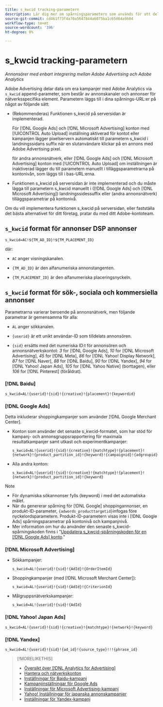 ```yaml
---
title: s_kwcid tracking-parametern
description: Lär dig mer om spårningsparametern som används för att dela Adobe-annonsdata med Adobe Analytics.
source-git-commit: cd461f73f4a70a5647844a6075ba1c65d64a9b04
workflow-type: tm+mt
source-wordcount: '396'
ht-degree: 0%

---
```


# s_kwcid tracking-parametern

*Annonsörer med enbart integrering mellan Adobe Advertising och Adobe Analytics*

<!-- Where should this go? It probably belongs in the Analytics integration chapter, but I'll need to fit it in/create context around it/explain more about implementation and how this works.  SPECIFICALLY, I'll need to update the second section that explains when/where to add the code for DSP clients. -->

Adobe Advertising delar data om era kampanjer med Adobe Analytics via `s_kwcid` append-parameter, som består av annonskanaler och annonser för nätverksspecifika element. Parametern läggs till i dina spårnings-URL:er på något av följande sätt:

* (Rekommenderas<!--; the only option for Advertising DSP-->) Funktionen s_kwcid på serversidan är implementerad.

   För [!DNL Google Ads] och [!DNL Microsoft Advertising] konton med [!UICONTROL Auto Upload] inställning aktiverad för kontot eller kampanjen lägger pixelservern automatiskt till parametern s_kwcid i landningssidans suffix när en slutanvändare klickar på en annons <!-- click a search ad or views a display ad --> med Adobe Advertising pixel.

   för andra annonsnätverk, eller [!DNL Google Ads] och [!DNL Microsoft Advertising] konton med [!UICONTROL Auto Upload] om inställningen är inaktiverad lägger du till parametern manuellt i tilläggsparametrarna på kontonivån, som läggs till i bas-URL:erna.

* <!-- (Search, Social, & Commerce only) -->Funktionen s_kwcid på serversidan är inte implementerad och du måste lägga till parametern s_kwcid manuellt i ([!DNL Google Ads] och [!DNL Microsoft Advertising]) landningssidessuffix eller (andra annonsnätverk) tilläggsparametrar på kontonivå.

Om du vill implementera funktionen s_kwcid på serversidan, eller fastställa det bästa alternativet för ditt företag, pratar du med ditt Adobe-kontoteam.

## `s_kwcid` format för annonser DSP annonser

`s_kwcid=AC!${TM_AD_ID}!${TM_PLACEMENT_ID}`

där:

* `AC` anger visningskanalen.

* `{TM_AD_ID}` är den alfanumeriska annonstangenten.

* `{TM_PLACEMENT_ID}` är den alfanumeriska placeringsnyckeln.

## `s_kwcid` format för sök-, sociala och kommersiella annonser

Parametrarna varierar beroende på annonsnätverk, men följande parametrar är gemensamma för alla:

* `AL` anger sökkanalen. <!-- what about social/Facebook, and display ads on Google (like Gmail, YouTube)? -->

* `{userid}` är ett unikt användar-ID som tilldelats annonsören.

* `{sid}` ersätts med det numeriska ID:t för annonsören och annonsnätverkskontot: *3* for [!DNL Google Ads], *10* for [!DNL Microsoft Advertising], *45* for [!DNL Meta], *86* for [!DNL Yahoo! Display Network], *87* for [!DNL Naver], *88* for [!DNL Baidu], *90* for [!DNL Yandex], *94* for [!DNL Yahoo! Japan Ads], *105* for [!DNL Yahoo Native] (borttagen), eller *106* for [!DNL Pinterest] (föråldrat).

### [!DNL Baidu]

`s_kwcid=AL!{userid}!{sid}!{creative}!{placement}!{keywordid}`

### [!DNL Google Ads]

Detta inkluderar shoppingkampanjer som använder [!DNL Google Merchant Center].

* Konton som använder det senaste s_kwcid-formatet, som har stöd för kampanj- och annonsgruppsrapportering för maximala resultatkampanjer samt utkast och experimentkampanjer:

   `s_kwcid=AL!{userid}!{sid}!{creative}!{matchtype}!{placement}!{network}!{product_partition_id}!{keyword}!{campaignid}!{adgroupid}`

* Alla andra konton:

   `s_kwcid=AL!{userid}!{sid}!{creative}!{matchtype}!{placement}!{network}!{product_partition_id}!{keyword}`

>[!NOTE]
>
>* För dynamiska sökannonser fylls {keyword} i med det automatiska målet.
>* När du genererar spårning för [!DNL Google] shoppingannonser, en produkt-ID-parameter, `{adwords_producttargetid}`infogas före nyckelordsparametern. Produkt-ID-parametern visas inte i [!DNL Google Ads] spårningsparametrar på kontonivå och kampanjnivå.
>* Mer information om hur du använder den senaste s_kwcid-spårningskoden finns i &quot;[Uppdatera s_kwcid-spårningskoden för en [!DNL Google Ads] konto](/help/search-social-commerce/campaign-management/accounts/update-skwcid-google.md).&quot;


<!--

### [!DNL Meta]

`s_kwcid=AL!{userid}!{sid}!{{ad.id}}!{{campaign.id}}!{{adset.id}}`

where:

* `{{ad.id}}` is the unique numeric ID for the ad/creative.

* `{{campaign.id}}` is the unique ID for the campaign.

* `{{adset.id}}` is the unique ID for the ad set.

-->

### [!DNL Microsoft Advertising]

* Sökkampanjer:

   `s_kwcid=AL!{userid}!{sid}!{AdId}!{OrderItemId}`

* Shoppingkampanjer (med [!DNL Microsoft Merchant Center]):

   `s_kwcid=AL!{userid}!{sid}!{AdId}!{CriterionId}`

* Målgruppsnätverkskampanjer:

   `s_kwcid=AL!{userid}!{sid}!{AdId}`

### [!DNL Yahoo! Japan Ads]

`s_kwcid=AL!{userid}!{sid}!{creative}!{matchtype}!{network}!{keyword}`

### [!DNL Yandex]

`s_kwcid=AL!{userid}!{sid}!{ad_id}!{source_type}!!!{phrase_id}`

>[!MORELIKETHIS]
>
>* [Översikt över [!DNL Analytics for Advertising]](/help/integrations/analytics/overview.md)
>* [Hantera och nätverkskonton](/help/search-social-commerce/campaign-management/accounts/ad-network-account-manage.md)
>* [Inställningar för Baidu-kampanj](/help/search-social-commerce/campaign-management/campaigns/campaign-settings-baidu.md)
>* [Kampanjinställningar för Google Ads](/help/search-social-commerce/campaign-management/campaigns/campaign-settings-google.md)
>* [Inställningar för Microsoft Advertising-kampanj](/help/search-social-commerce/campaign-management/campaigns/campaign-settings-microsoft.md)
>* [Yahoo! Inställningar för japanska annonskampanjer](/help/search-social-commerce/campaign-management/campaigns/campaign-settings-yahoo-japan.md)
>* [Inställningar för Yandex-kampanj](/help/search-social-commerce/campaign-management/campaigns/campaign-settings-yandex.md)

